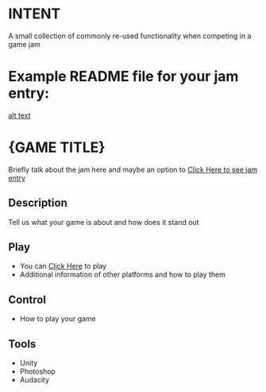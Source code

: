 # INTENT
A small collection of commonly re-used functionality when competing in a game jam

# Example README file for your jam entry:

[alt text][screenshot]

# {GAME TITLE}
Briefly talk about the jam here and maybe an option to [Click Here to see jam entry](https://domain.tld/path/to/game/jam/entry)

## Description
Tell us what your game is about and how does it stand out

## Play
- You can [Click Here](https://domain.tld/path/to/html_version) to play 
- Additional information of other platforms and how to play them

## Control
- How to play your game

## Tools
- Unity
- Photoshop
- Audacity

[screenshot]: https://domain.tld/path/to/screenshot.png "Game or Screenshot Title"

